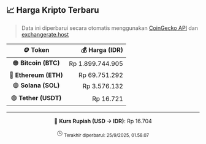 

<!-- HARGA_KRIPTO -->
## 📈 Harga Kripto Terbaru

> Data ini diperbarui secara otomatis menggunakan [CoinGecko API](https://www.coingecko.com/) dan [exchangerate.host](https://exchangerate.host/)

<div align="center">

| 🪙 Token | 💰 Harga (IDR) |
|:------:|---------------:|
| 🟠 **Bitcoin (BTC)**   | Rp 1.899.744.905 |
| 🔵 **Ethereum (ETH)**  | Rp 69.751.292 |
| 🟣 **Solana (SOL)**    | Rp 3.576.132 |
| 🟢 **Tether (USDT)**   | Rp 16.721 |

---

💱 **Kurs Rupiah (USD → IDR)**: Rp 16.704

🕒 <sub>Terakhir diperbarui: 25/9/2025, 01.58.07</sub>

</div>
<!-- /HARGA_KRIPTO -->